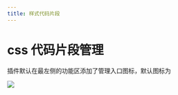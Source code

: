 ```yaml
---
title: 样式代码片段
---
```


# css 代码片段管理

插件默认在最左侧的功能区添加了管理入口图标，默认图标为 <LucideIcon name="Code" class="inline-icon"/>

![](/images/doc/ACE/snippets-manager-zh.webp)